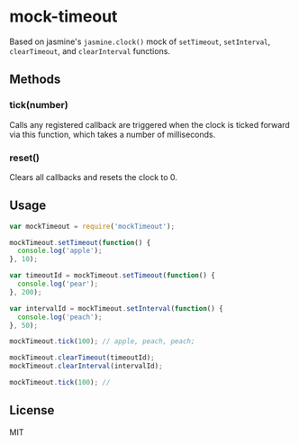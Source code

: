 # mock-timeout

Based on jasmine's `jasmine.clock()` mock of `setTimeout`, `setInterval`,
`clearTimeout`, and `clearInterval` functions.

## Methods

### tick(number)
Calls any registered callback are triggered when the clock is ticked forward 
via this function, which takes a number of milliseconds.

### reset()
Clears all callbacks and resets the clock to 0.

## Usage

```js
var mockTimeout = require('mockTimeout');

mockTimeout.setTimeout(function() {
  console.log('apple');    
}, 10);

var timeoutId = mockTimeout.setTimeout(function() {
  console.log('pear');    
}, 200);

var intervalId = mockTimeout.setInterval(function() {
  console.log('peach');  
}, 50);

mockTimeout.tick(100); // apple, peach, peach;

mockTimeout.clearTimeout(timeoutId);
mockTimeout.clearInterval(intervalId);

mockTimeout.tick(100); //
```

## License
MIT

